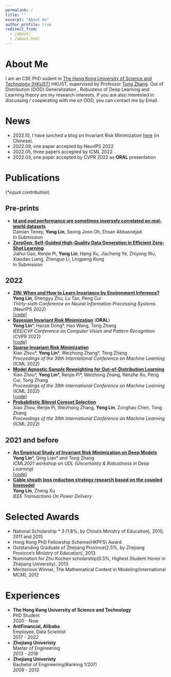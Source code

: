 ```yaml
---
permalink: /
title: ""
excerpt: "About me"
author_profile: true
redirect_from: 
  - /about/
  - /about.html
---
```


# About Me

I am an CSE PhD sudent in [The Hong Kong University of Science and Technology (HKUST)](https://hkust.edu.hk) HKUST, supervised by Professor [Tong Zhang](http://tongzhang-ml.org/). Out of Distribution  (OOD) Generalization , Robustess of Deep Learning and Learning theory are my research interests. If you are also interested in discussing / cooperating with me on OOD, you can contact me by Email. 

# News
* 2022.10, I have lunched a blog on Invariant Risk Minimization [here](https://zhuanlan.zhihu.com/p/567666715) (in Chinese).
* 2022.09, one paper accepted by NeurIPS 2022
* 2022.05, three papers accepted by ICML 2022
* 2022.03, one paper accepted by CVPR 2022 as **ORAL** presentation

# Publications
(*\*equal contribution*)
## Pre-prints
- [**Id and ood performance are sometimes inversely correlated on real-world datasets**](https://arxiv.org/pdf/2209.00613.pdf)
  <br /> Damien Teney, **Yong Lin**, Seong Joon Oh, Ehsan Abbasnejad
  <br /> In Submission
- [**ZeroGen: Self-Guided High-Quality Data Generation in Efficient Zero-Shot Learning**](https://arxiv.org/pdf/2205.12679.pdf)
  <br /> Jiahui Gao, Renjie Pi, **Yong Lin**, Hang Xu, Jiacheng Ye, Zhiyong Wu, Xiaodan Liang, Zhenguo Li, Lingpeng Kong
  <br /> In Submission

## 2022
- [**ZIN: When and How to Learn Invariance by Environment Inference?**](https://openreview.net/forum?id=pUPFRSxfACD)
  <br /> **Yong Lin**, Shengyu Zhu, Lu Tan, Peng Cui
  <br /> *Thirty-sixth Conference on Neural Information Processing Systems* (NeurIPS 2022)
  <br /> [[code](https://github.com/linyongver/ZIN_official)]
- [**Bayesian Invariant Risk Minimization**](https://proceedings.mlr.press/v162/zhou22d/zhou22d.pdf) (**ORAL**)
  <br /> **Yong Lin**\*, Hanze Dong\*, Hao Wang, Tong Zhang
  <br /> *IEEE/CVF Conference on Computer Vision and Pattern Recognition*  (CVPR 2022)
  <br /> [[code](https://github.com/linyongver/Bayesian-Invariant-Risk-Minmization)]
- [**Sparse Invariant Risk Minimization**](https://proceedings.mlr.press/v162/zhou22e/zhou22e.pdf)
  <br /> Xiao Zhou\*, **Yong Lin**\*, Weizhong Zhang\*, Tong Zhang
  <br /> *Proceedings of the 39th International Conference on Machine Learning* (ICML 2022)
- [**Model Agnostic Sample Reweighting for Out-of-Distribution Learning**](https://proceedings.mlr.press/v162/zhou22d/zhou22d.pdf)
  <br /> Xiao Zhou\*, **Yong Lin**\*, Renjie Pi\*, Weizhong Zhang, Renzhe Xu, Peng Cui, Tong Zhang
  <br /> *Proceedings of the 39th International Conference on Machine Learning* (ICML 2022)
  <br /> [[code](https://github.com/x-zho14/MAPLE)]
- [**Probabilistic Bilevel Coreset Selection**](https://proceedings.mlr.press/v162/zhou22h/zhou22h.pdf)
  <br /> Xiao Zhou, Renjie Pi, Weizhong Zhang, **Yong Lin**, Zonghao Chen, Tong Zhang
  <br /> *Proceedings of the 39th International Conference on Machine Learning* (ICML 2022)



##  2021 and before

- [**An Empirical Study of Invariant Risk Minimization on Deep Models**](http://www.gatsby.ucl.ac.uk/~balaji/udl2021/accepted-papers/UDL2021-paper-044.pdf)
  <br /> **Yong Lin**\*, Qing Lian\* and Tong Zhang
  <br /> *ICML2021 workshop on UDL (Uncertainty & Robustness in Deep Learning)*
  <br /> [[code](https://github.com/IRMBed/IRMBed)]
- [**Cable sheath loss reduction strategy research based on the coupled linemodel**](https://ieeexplore.ieee.org/stamp/stamp.jsp?arnumber=7063235)
  <br /> **Yong Lin**, Zheng Xu
  <br /> *IEEE Transactions On Power Delivery*




# Selected Awards
- National Scholarship  * 3 (1.8%, by China’s Ministry of Education), 2010, 2011 and 2015
- Hong Kong PhD Fellowship Scheme(HKPFS) Award
- Outstanding Graduate of Zhejiang Province(2.5%, by Zhejiang Province’s Ministry of Education), 2013
- Nomination for Zhu Kochen scholarship(0.5%, Highest Student Honor in Zhejiang University), 2013
- Meritorious Winner, The Mathematical Contest in Modeling(International MCM), 2012

# Experiences
- **The Hong Kong University of Science and Technology**
  <br />PhD Student
  <br />2020 - Now
- **AntFinancial, Alibaba**
  <br />Employee, Data Scientist
  <br />2017 - 2022
- **Zhejiang Univeristy**
  <br />Master of Engineering
  <br />*2013 - 2016*
- **Zhejiang Univeristy**
  <br />Bachelor of Engineering(Ranking 1/207)
  <br />*2009 - 2013*
